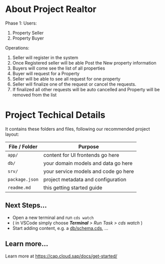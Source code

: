 # About Project Realtor
Phase 1:
Users:
1. Property Seller
2. Property Buyer

Operations:
1. Seller will register in the system
2. Once Registered seller will be able Post the New property information 
3. Buyers will come see the list of all properties
4. Buyer will request for a Property
5. Seller will be able to see all request for one property
6. Seller will finalize one of the request or cancel the requests.
7. If finalized all other requests will be auto cancelled and Property will be removed from the list

# Project Techical Details

It contains these folders and files, following our recommended project layout:

File / Folder | Purpose
---------|----------
`app/` | content for UI frontends go here
`db/` | your domain models and data go here
`srv/` | your service models and code go here
`package.json` | project metadata and configuration
`readme.md` | this getting started guide


## Next Steps...

- Open a new terminal and run  `cds watch`
- ( in VSCode simply choose _**Terminal** > Run Task > cds watch_ )
- Start adding content, e.g. a [db/schema.cds](db/schema.cds), ...


## Learn more...

Learn more at https://cap.cloud.sap/docs/get-started/
